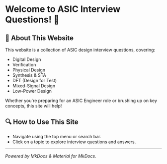 # Welcome to ASIC Interview Questions! 🚀

## 📌 **About This Website**

This website is a collection of ASIC design interview questions, covering:

- Digital Design
- Verification
- Physical Design
- Synthesis & STA
- DFT (Design for Test)
- Mixed-Signal Design
- Low-Power Design

Whether you're preparing for an ASIC Engineer role or brushing up on key concepts, this site will help!

## 🔍 **How to Use This Site**

- Navigate using the top menu or search bar.
- Click on a topic to explore interview questions and answers.

---

*Powered by MkDocs & Material for MkDocs.*